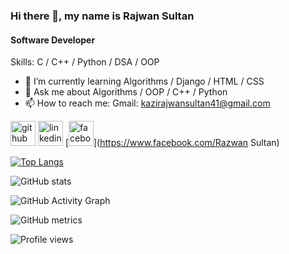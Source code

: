 ### Hi there 👋, my name is Rajwan Sultan
#### Software Developer

Skills: C / C++ / Python / DSA / OOP

- 🌱 I’m currently learning Algorithms / Django / HTML / CSS 
- 💬 Ask me about Algorithms / OOP / C++ / Python 
- 📫 How to reach me: Gmail: kazirajwansultan41@gmail.com 


[<img src='https://cdn.jsdelivr.net/npm/simple-icons@3.0.1/icons/github.svg' alt='github' height='40'>](https://github.com/https://github.com/Rajwan-Sultan)  [<img src='https://cdn.jsdelivr.net/npm/simple-icons@3.0.1/icons/linkedin.svg' alt='linkedin' height='40'>](https://www.linkedin.com/in/https://www.linkedin.com/in/rajwan-sultan//)  [<img src='https://cdn.jsdelivr.net/npm/simple-icons@3.0.1/icons/facebook.svg' alt='facebook' height='40'>](https://www.facebook.com/Razwan Sultan)  

[![Top Langs](https://github-readme-stats.vercel.app/api/top-langs/?username=https://github.com/Rajwan-Sultan)](https://github.com/anuraghazra/github-readme-stats)

![GitHub stats](https://github-readme-stats.vercel.app/api?username=https://github.com/Rajwan-Sultan&show_icons=true)  

![GitHub Activity Graph](https://activity-graph.herokuapp.com/graph?username=https://github.com/Rajwan-Sultan)  

![GitHub metrics](https://metrics.lecoq.io/https://github.com/Rajwan-Sultan)  

![Profile views](https://gpvc.arturio.dev/https://github.com/Rajwan-Sultan)  
